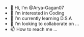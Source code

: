 - 👋 Hi, I’m @Arya-Gagan07
- 👀 I’m interested in Coding
- 🌱 I’m currently learning D.S.A
- 💞️ I’m looking to collaborate on ...
- 📫 How to reach me ...

<!---
Arya-Gagan07/Arya-Gagan07 is a ✨ special ✨ repository because its `README.md` (this file) appears on your GitHub profile.
You can click the Preview link to take a look at your changes.
--->
